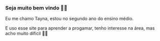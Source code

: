 ### Seja muito bem vindo 🤍✨ 

Eu me chamo Tayna, estou no segundo ano do ensino médio.

E uso esse site para aprender a progamar, tenho interesse na área, mas acho muito díficil 🤎✨
